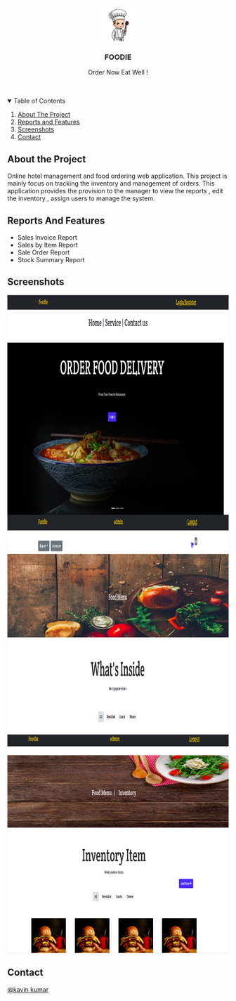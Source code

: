 <br />
<p align="center">
  <a href="">
    <img src="foodie.png" alt="Logo" width="80" height="80">
  </a>

  <h3 align="center">FOODIE</h3>

  <p align="center">
    Order Now Eat Well ! 
    <br />
    <br />
    <br />
  </p>
</p>

<details open="open">
  <summary>Table of Contents</summary>
  <ol>
    <li> <a href="#about-the-project">About The Project</a></li>
    <li><a href="#reports-and-features">Reports and Features</a></li>
    <li><a href="#screenshots">Screenshots</a></li>
    <li><a href="#contact">Contact</a></li>
  </ol>
</details>


## About the Project

Online hotel management and food ordering web application. This project is mainly focus on tracking the inventory and management of orders. This application provides the provision to the manager to view the reports , edit the inventory , assign users to manage the system.
## Reports And Features 
<ul>
    <li>Sales Invoice Report</li>
    <li>Sales by Item Report</li>
    <li>Sale Order Report</li>
    <li>Stock Summary Report</li>
</ul>

## Screenshots 

<img align="center" src="home.png" height = "500" weight = "600">
<img align="center" src="shop.png" height = "500" weight = "600">
<img align="center" src="inventory.png" height = "500" weight = "600">

## Contact 

[@kavin kumar](https://github.com/kavinkumar999)